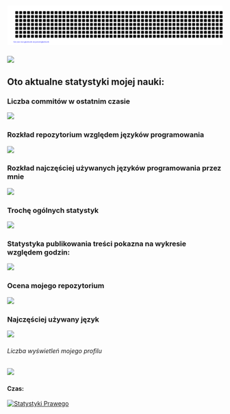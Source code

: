 # ![](https://github.com/Prawy126/Prawy126/blob/main/gitartwork.svg)
![](https://media.tenor.com/NOYF3f82b_gAAAAC/programmer.gif)
<!--![snake gif](https://github.com/Prawy126/Prawy126/blob/output/github-contribution-grid-snake.gif)-->
## Oto aktualne statystyki mojej nauki:
### Liczba commitów w ostatnim czasie
![](http://github-profile-summary-cards.vercel.app/api/cards/profile-details?username=Prawy126&theme=dark)
### Rozkład repozytorium względem języków programowania
![](http://github-profile-summary-cards.vercel.app/api/cards/repos-per-language?username=Prawy126&theme=dark)
### Rozkład najczęściej używanych języków programowania przez mnie
![](http://github-profile-summary-cards.vercel.app/api/cards/most-commit-language?username=Prawy126&theme=dark)
### Trochę ogólnych statystyk
![](http://github-profile-summary-cards.vercel.app/api/cards/stats?username=Prawy126&theme=dark)
### Statystyka publikowania treści pokazna na wykresie względem godzin:
![](http://github-profile-summary-cards.vercel.app/api/cards/productive-time?username=Prawy126&theme=dark&utcOffset=1)
### Ocena mojego repozytorium 
![](https://github-readme-stats.vercel.app/api?username=Prawy126)
### Najczęściej używany język 
![](https://github-readme-stats.vercel.app/api/top-langs/?username=Prawy126)
###### Liczba wyświetleń mojego profilu
![](https://komarev.com/ghpvc/?username=Prawy126&color=blue)
#### Czas:
[![Statystyki Prawego](https://github-readme-stats.vercel.app/api/wakatime?username=Prawy126)](https://github.com/Prawy126/github-readme-stats)
